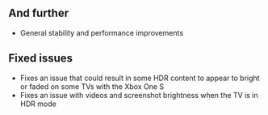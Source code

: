 ## And further
- General stability and performance improvements

## Fixed issues
- Fixes an issue that could result in some HDR content to appear to bright or faded on some TVs with the Xbox One S
- Fixes an issue with videos and screenshot brightness when the TV is in HDR mode